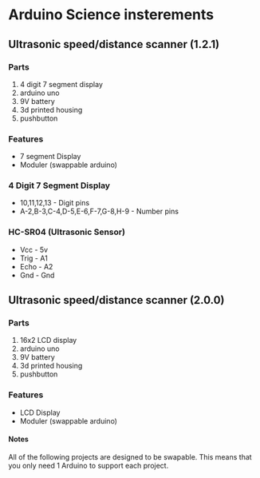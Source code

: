 # Arduino Science insterements  
## Ultrasonic speed/distance scanner (1.2.1)
### Parts
1. 4 digit 7 segment display 
2. arduino uno
3. 9V battery
4. 3d printed housing
5. pushbutton

### Features
* 7 segment Display
* Moduler (swappable arduino)

### 4 Digit 7 Segment Display
* 10,11,12,13 - Digit pins
* A-2,B-3,C-4,D-5,E-6,F-7,G-8,H-9 - Number pins

### HC-SR04 (Ultrasonic Sensor)
* Vcc - 5v
* Trig - A1
* Echo - A2
* Gnd - Gnd

## Ultrasonic speed/distance scanner (2.0.0)
### Parts
1. 16x2 LCD display
2. arduino uno
3. 9V battery
4. 3d printed housing
5. pushbutton

### Features
* LCD Display
* Moduler (swappable arduino)



#### Notes
All of the following projects are designed to be swapable. This means that you only need 1 Arduino to support each project.
